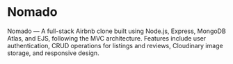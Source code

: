 # Nomado
Nomado — A full-stack Airbnb clone built using Node.js, Express, MongoDB Atlas, and EJS, following the MVC architecture. Features include user authentication, CRUD operations for listings and reviews, Cloudinary image storage, and responsive design.
